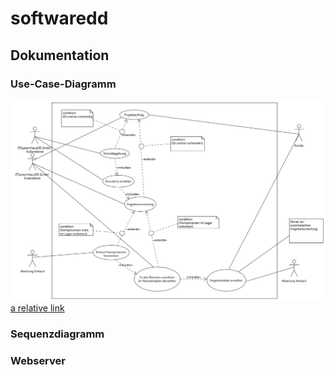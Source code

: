 # softwaredd
## Dokumentation

### Use-Case-Diagramm
![alt text](use-case.png "Title")
[a relative link](use-case.pdf)
### Sequenzdiagramm
### Webserver
